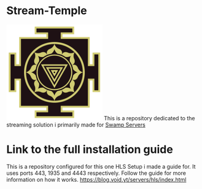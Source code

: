 # Stream-Temple
<img src="temple.png" width="250" height="250">
This is a repository dedicated to the streaming solution i primarily made for <a href="https://swampservers.net/"> Swamp Servers</a>

# Link to the full installation guide
This is a repository configured for this one HLS Setup i made a guide for. It uses ports 443, 1935 and 4443 respectively. Follow the guide for more information on how it works.
https://blog.void.yt/servers/hls/index.html
